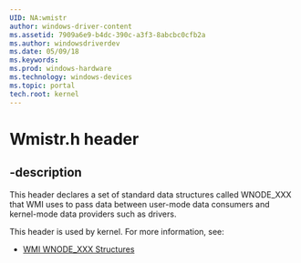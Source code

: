 ```yaml
---
UID: NA:wmistr
author: windows-driver-content
ms.assetid: 7909a6e9-b4dc-390c-a3f3-8abcbc0cfb2a
ms.author: windowsdriverdev
ms.date: 05/09/18
ms.keywords: 
ms.prod: windows-hardware
ms.technology: windows-devices
ms.topic: portal
tech.root: kernel
---
```


# Wmistr.h header


## -description

This header declares a set of standard data structures called WNODE_XXX that WMI uses to pass data between user-mode data consumers and kernel-mode data providers such as drivers.

This header is used by kernel. For more information, see:

- [WMI WNODE_XXX Structures](https://docs.microsoft.com/en-us/windows-hardware/drivers/kernel/wmi-wnode-xxx-structures)
